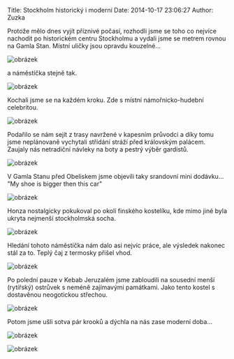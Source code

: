 Title: Stockholm historický i moderní
Date: 2014-10-17 23:06:27
Author: Zuzka


Protože mělo dnes vyjít příznivé počasí, rozhodli jsme se toho co
nejvíce nachodit po historickém centru Stockholmu a vydali jsme se
metrem rovnou na Gamla Stan. Místní uličky jsou opravdu kouzelné...

![obrázek]({filename}/images/tumblr_inline_ndlvwvjVu71t37x0f.jpg)

a náměstíčka stejně tak.

![obrázek]({filename}/images/tumblr_inline_ndlw3eUDLB1t37x0f.jpg)

Kochali jsme se na každém kroku. Zde s místní námořnicko-hudební
celebritou.

![obrázek]({filename}/images/tumblr_inline_ndlvs2MLfT1t37x0f.jpg)

Podařilo se nám sejít z trasy navržené v kapesním průvodci a díky tomu
jsme neplánovaně vychytali střídání stráží před královským palácem.
Zaujaly nás netradiční návleky na boty a pestrý výběr gardistů.

![obrázek]({filename}/images/tumblr_inline_ndlwamBvSe1t37x0f.jpg)

V Gamla Stanu před Obeliskem jsme objevili taky srandovní mini
dodávku... "My shoe is bigger then this
car"

![obrázek]({filename}/images/tumblr_inline_ndlwekcDyP1t37x0f.jpg)

Honza nostalgicky pokukoval po okolí finského kostelíku, kde mimo jiné
byla ukryta nejmenší stockholmská socha.

![obrázek]({filename}/images/tumblr_inline_ndlwixB2z41t37x0f.jpg)

Hledání tohoto náměstíčka nám dalo asi nejvíc práce, ale výsledek
nakonec stál za to. Teplý čaj z termosky přišel vhod.

![obrázek]({filename}/images/tumblr_inline_ndlwp1IKpA1t37x0f.jpg)

Po polední pauze v Kebab Jeruzalém jsme zabloudili na sousední menší
(rytířský) ostrůvek s neméně zajímavými památkami. Jako tento kostel s
dostavěnou neogotickou střechou.

![obrázek]({filename}/images/tumblr_inline_ndlwvy5grA1t37x0f.jpg)

Potom jsme ušli sotva pár krooků a dýchla na nás zase moderní doba...

![obrázek]({filename}/images/tumblr_inline_ndlwzbqXfp1t37x0f.jpg)

![obrázek]({filename}/images/tumblr_inline_ndlx0k1zWO1t37x0f.jpg)
